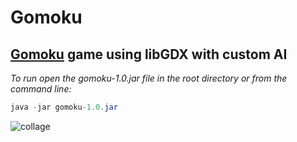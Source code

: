 # Gomoku
## [Gomoku](https://en.wikipedia.org/wiki/Gomoku) game using libGDX with custom AI 
*To run open the gomoku-1.0.jar file in the root directory or from the command line:*
```java
java -jar gomoku-1.0.jar 
```
![collage](https://user-images.githubusercontent.com/25648700/42108220-903d5cce-7be2-11e8-9601-65026a6033a7.jpg)
